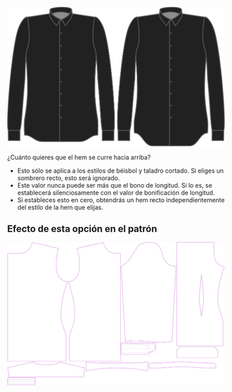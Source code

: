 ![Curva del dobladillo](hemcurve.svg)

¿Cuánto quieres que el hem se curre hacia arriba?

<Note>

-   Esto sólo se aplica a los estilos de béisbol y taladro cortado. Si eliges un sombrero recto, esto será ignorado.
-   Este valor nunca puede ser más que el bono de longitud. Si lo es, se establecerá silenciosamente con el valor de bonificación de longitud.
-   Si estableces esto en cero, obtendrás un hem recto independientemente del estilo de la hem que elijas.

</Note>

## Efecto de esta opción en el patrón

![Esta imagen muestra el efecto de esta opción superponiendo varias variantes que tienen un valor diferente para esta opción](simon_hemcurve_sample.svg "Efecto de esta opción en el patrón")
